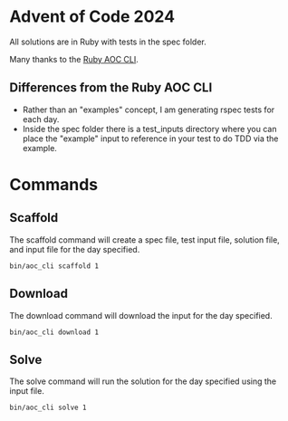 # Advent of Code 2024

All solutions are in Ruby with tests in the spec folder.

Many thanks to the [Ruby AOC CLI](https://github.com/egiurleo/advent_of_code_cli).

## Differences from the Ruby AOC CLI
- Rather than an "examples" concept, I am generating rspec tests for each day. 
- Inside the spec folder there is a test_inputs directory where you can place the "example" input to reference in your test to do TDD via the example.

# Commands

## Scaffold
The scaffold command will create a spec file, test input file, solution file, and input file for the day specified.
```
bin/aoc_cli scaffold 1
```

## Download
The download command will download the input for the day specified.
```
bin/aoc_cli download 1
```

## Solve
The solve command will run the solution for the day specified using the input file.
```
bin/aoc_cli solve 1
```



